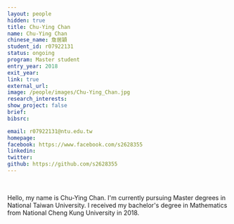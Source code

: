 ```yaml
---
layout: people
hidden: true
title: Chu-Ying Chan
name: Chu-Ying Chan
chinese_name: 詹居穎
student_id: r07922131
status: ongoing
program: Master student
entry_year: 2018
exit_year: 
link: true
external_url:
image: /people/images/Chu-Ying_Chan.jpg
research_interests:
show_project: false
brief: 
bibsrc: 

email: r07922131@ntu.edu.tw
homepage: 
facebook: https://www.facebook.com/s2628355
linkedin: 
twitter: 
github: https://github.com/s2628355
---
```


<br />

Hello, my name is Chu-Ying Chan. I'm currently pursuing Master degrees in National Taiwan University. I received my bachelor's degree in Mathematics from National Cheng Kung University in 2018.

